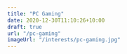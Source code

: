 ```yaml
---
title: "PC Gaming"
date: 2020-12-30T11:10:26+10:00
draft: true
url: "/pc-gaming"
imageUrl: "/interests/pc-gaming.jpg"
---
```

